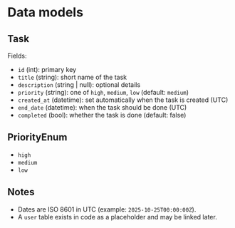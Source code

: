 # Data models

## Task
Fields:
- `id` (int): primary key
- `title` (string): short name of the task
- `description` (string | null): optional details
- `priority` (string): one of `high`, `medium`, `low` (default: `medium`)
- `created_at` (datetime): set automatically when the task is created (UTC)
- `end_date` (datetime): when the task should be done (UTC)
- `completed` (bool): whether the task is done (default: false)

## PriorityEnum
- `high`
- `medium`
- `low`

## Notes
- Dates are ISO 8601 in UTC (example: `2025-10-25T00:00:00Z`).
- A `user` table exists in code as a placeholder and may be linked later.